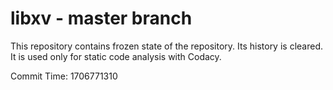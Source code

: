 # libxv - master branch

This repository contains frozen state of the repository.
Its history is cleared. It is used only for static code
analysis with Codacy.

Commit Time: 1706771310